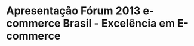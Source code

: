 
Apresentação Fórum 2013 e-commerce Brasil - Excelência em E-commerce
====================================================================
